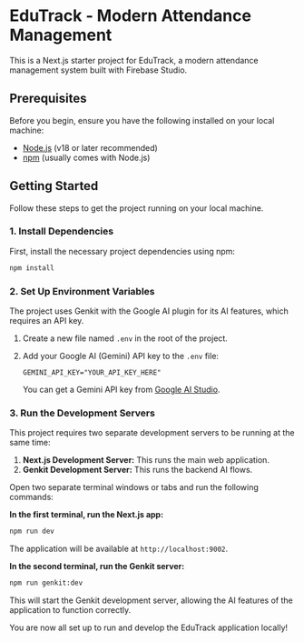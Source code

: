 # EduTrack - Modern Attendance Management

This is a Next.js starter project for EduTrack, a modern attendance management system built with Firebase Studio.

## Prerequisites

Before you begin, ensure you have the following installed on your local machine:
- [Node.js](https://nodejs.org/) (v18 or later recommended)
- [npm](https://www.npmjs.com/) (usually comes with Node.js)

## Getting Started

Follow these steps to get the project running on your local machine.

### 1. Install Dependencies

First, install the necessary project dependencies using npm:

```bash
npm install
```

### 2. Set Up Environment Variables

The project uses Genkit with the Google AI plugin for its AI features, which requires an API key.

1.  Create a new file named `.env` in the root of the project.
2.  Add your Google AI (Gemini) API key to the `.env` file:

    ```
    GEMINI_API_KEY="YOUR_API_KEY_HERE"
    ```

    You can get a Gemini API key from [Google AI Studio](https://aistudio.google.com/app/apikey).

### 3. Run the Development Servers

This project requires two separate development servers to be running at the same time:

1.  **Next.js Development Server:** This runs the main web application.
2.  **Genkit Development Server:** This runs the backend AI flows.

Open two separate terminal windows or tabs and run the following commands:

**In the first terminal, run the Next.js app:**

```bash
npm run dev
```
The application will be available at `http://localhost:9002`.

**In the second terminal, run the Genkit server:**

```bash
npm run genkit:dev
```
This will start the Genkit development server, allowing the AI features of the application to function correctly.

You are now all set up to run and develop the EduTrack application locally!

